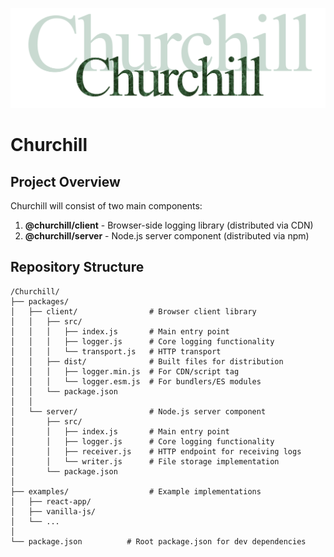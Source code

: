![Churchill logo](/docs/logo.png)

# Churchill

## Project Overview

Churchill will consist of two main components:
1. **@churchill/client** - Browser-side logging library (distributed via CDN)
2. **@churchill/server** - Node.js server component (distributed via npm)

## Repository Structure
```
/Churchill/
├── packages/
│   ├── client/                # Browser client library
│   │   ├── src/
│   │   │   ├── index.js       # Main entry point
│   │   │   ├── logger.js      # Core logging functionality
│   │   │   └── transport.js   # HTTP transport
│   │   ├── dist/              # Built files for distribution
│   │   │   ├── logger.min.js  # For CDN/script tag
│   │   │   └── logger.esm.js  # For bundlers/ES modules
│   │   └── package.json
│   │
│   └── server/                # Node.js server component
│       ├── src/
│       │   ├── index.js       # Main entry point
│       │   ├── logger.js      # Core logging functionality
│       │   ├── receiver.js    # HTTP endpoint for receiving logs
│       │   └── writer.js      # File storage implementation
│       └── package.json
│
├── examples/                  # Example implementations
│   ├── react-app/
│   ├── vanilla-js/
│   └── ...
│
└── package.json          # Root package.json for dev dependencies
```
